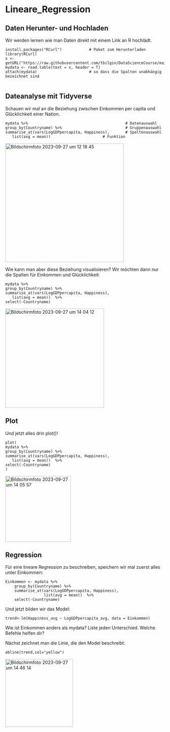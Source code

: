 # Lineare_Regression
## Daten Herunter- und Hochladen 

Wir werden lernen wie man Daten direkt mit einem Link an R hochlädt.
```
install.packages("RCurl")            # Paket zum Herunterladen
library(RCurl)
x <- getURL("https://raw.githubusercontent.com/tbilgin/DataScienceCourse/main/happiness")
mydata <- read.table(text = x, header = T)
attach(mydata)                       # so dass die Spalten unabhängig bezeichnet sind
   
 ```  

## Dateanalyse mit Tidyverse

Schauen wir mal an die Beziehung zwischen Einkommen per capita und Glücklichkeit einer Nation.

```   
mydata %>%                                           # Datenauswahl               
group_by(Countryname) %>%                            # Gruppenauswahl
summarise_at(vars(LogGDPpercapita, Happiness),       # Spaltenauswahl
   list(avg = mean))                       # Funktion                   
```
<img width="374" alt="Bildschirmfoto 2023-09-27 um 12 18 45" src="https://github.com/tbilgin/DataScienceCourse/assets/26571015/87cc573b-9014-4bdd-b465-6eb417911cb4">

Wie kann man aber diese Beziehung visualisieren? Wir möchten dann nur die Spalten für Einkommen und Glücklichkeit:
```
mydata %>%                                        
group_by(Countryname) %>%                         
summarise_at(vars(LogGDPpercapita, Happiness),            
   list(avg = mean))  %>%  
select(-Countryname)
```   
<img width="312" alt="Bildschirmfoto 2023-09-27 um 14 04 12" src="https://github.com/tbilgin/DataScienceCourse/assets/26571015/3c61fa0a-35d1-4532-99d5-edb425b3fae5">

## Plot

Und jetzt alles drin plot()!

```  
plot(
mydata %>%                                        
group_by(Countryname) %>%                         
summarise_at(vars(LogGDPpercapita, Happiness),            
   list(avg = mean))  %>%  
select(-Countryname)
)
```  

<img width="207" alt="Bildschirmfoto 2023-09-27 um 14 05 57" src="https://github.com/tbilgin/DataScienceCourse/assets/26571015/b2f97f3a-94fc-43b4-867f-afb47248c08f">

## Regression

Für eine lineare Regression zu beschreiben, speichern wir mal zuerst alles unter Einkommen:

``` 
Einkommen <- mydata %>%                                        
    group_by(Countryname) %>%                         
    summarise_at(vars(LogGDPpercapita, Happiness),            
                 list(avg = mean))  %>%  
    select(-Countryname)
``` 

Und jetzt bilden wir das Model:

``` 
trend<-lm(Happiness_avg ~ LogGDPpercapita_avg, data = Einkommen)
```

Wie ist Einkommen anders als mydata? Liste jeden Unterschied. Welche Befehle helfen dir?



Nächst zeichnet man die Linie, die den Model beschreibt:

```
abline(trend,col="yellow")
```
<img width="214" alt="Bildschirmfoto 2023-09-27 um 14 46 14" src="https://github.com/tbilgin/DataScienceCourse/assets/26571015/bb488856-764c-4e13-bb98-1f3b0c082b3b">


